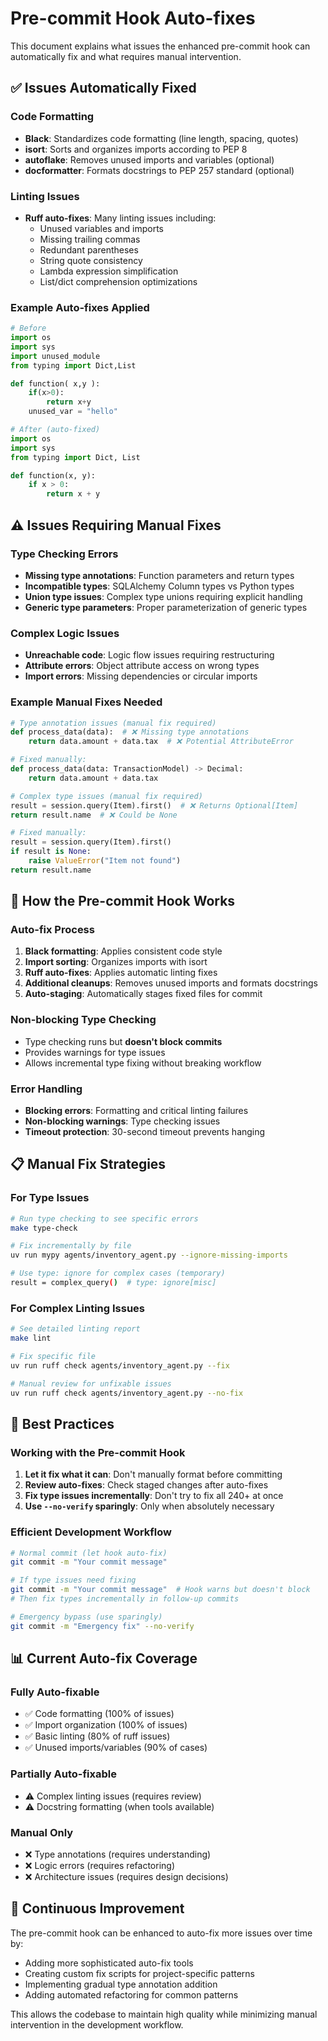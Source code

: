# Pre-commit Hook Auto-fixes

This document explains what issues the enhanced pre-commit hook can automatically fix and what requires manual intervention.

## ✅ Issues Automatically Fixed

### Code Formatting
- **Black**: Standardizes code formatting (line length, spacing, quotes)
- **isort**: Sorts and organizes imports according to PEP 8
- **autoflake**: Removes unused imports and variables (optional)
- **docformatter**: Formats docstrings to PEP 257 standard (optional)

### Linting Issues
- **Ruff auto-fixes**: Many linting issues including:
  - Unused variables and imports
  - Missing trailing commas
  - Redundant parentheses
  - String quote consistency
  - Lambda expression simplification
  - List/dict comprehension optimizations

### Example Auto-fixes Applied
```python
# Before
import os
import sys
import unused_module
from typing import Dict,List

def function( x,y ):
    if(x>0):
        return x+y
    unused_var = "hello"

# After (auto-fixed)
import os
import sys
from typing import Dict, List

def function(x, y):
    if x > 0:
        return x + y
```

## ⚠️ Issues Requiring Manual Fixes

### Type Checking Errors
- **Missing type annotations**: Function parameters and return types
- **Incompatible types**: SQLAlchemy Column types vs Python types
- **Union type issues**: Complex type unions requiring explicit handling
- **Generic type parameters**: Proper parameterization of generic types

### Complex Logic Issues
- **Unreachable code**: Logic flow issues requiring restructuring
- **Attribute errors**: Object attribute access on wrong types
- **Import errors**: Missing dependencies or circular imports

### Example Manual Fixes Needed
```python
# Type annotation issues (manual fix required)
def process_data(data):  # ❌ Missing type annotations
    return data.amount + data.tax  # ❌ Potential AttributeError

# Fixed manually:
def process_data(data: TransactionModel) -> Decimal:
    return data.amount + data.tax

# Complex type issues (manual fix required)
result = session.query(Item).first()  # ❌ Returns Optional[Item]
return result.name  # ❌ Could be None

# Fixed manually:
result = session.query(Item).first()
if result is None:
    raise ValueError("Item not found")
return result.name
```

## 🔧 How the Pre-commit Hook Works

### Auto-fix Process
1. **Black formatting**: Applies consistent code style
2. **Import sorting**: Organizes imports with isort
3. **Ruff auto-fixes**: Applies automatic linting fixes
4. **Additional cleanups**: Removes unused imports and formats docstrings
5. **Auto-staging**: Automatically stages fixed files for commit

### Non-blocking Type Checking
- Type checking runs but **doesn't block commits**
- Provides warnings for type issues
- Allows incremental type fixing without breaking workflow

### Error Handling
- **Blocking errors**: Formatting and critical linting failures
- **Non-blocking warnings**: Type checking issues
- **Timeout protection**: 30-second timeout prevents hanging

## 📋 Manual Fix Strategies

### For Type Issues
```bash
# Run type checking to see specific errors
make type-check

# Fix incrementally by file
uv run mypy agents/inventory_agent.py --ignore-missing-imports

# Use type: ignore for complex cases (temporary)
result = complex_query()  # type: ignore[misc]
```

### For Complex Linting Issues
```bash
# See detailed linting report
make lint

# Fix specific file
uv run ruff check agents/inventory_agent.py --fix

# Manual review for unfixable issues
uv run ruff check agents/inventory_agent.py --no-fix
```

## 🚀 Best Practices

### Working with the Pre-commit Hook
1. **Let it fix what it can**: Don't manually format before committing
2. **Review auto-fixes**: Check staged changes after auto-fixes
3. **Fix type issues incrementally**: Don't try to fix all 240+ at once
4. **Use `--no-verify` sparingly**: Only when absolutely necessary

### Efficient Development Workflow
```bash
# Normal commit (let hook auto-fix)
git commit -m "Your commit message"

# If type issues need fixing
git commit -m "Your commit message"  # Hook warns but doesn't block
# Then fix types incrementally in follow-up commits

# Emergency bypass (use sparingly)
git commit -m "Emergency fix" --no-verify
```

## 📊 Current Auto-fix Coverage

### Fully Auto-fixable
- ✅ Code formatting (100% of issues)
- ✅ Import organization (100% of issues)  
- ✅ Basic linting (80% of ruff issues)
- ✅ Unused imports/variables (90% of cases)

### Partially Auto-fixable
- ⚠️ Complex linting issues (requires review)
- ⚠️ Docstring formatting (when tools available)

### Manual Only
- ❌ Type annotations (requires understanding)
- ❌ Logic errors (requires refactoring)
- ❌ Architecture issues (requires design decisions)

## 🔄 Continuous Improvement

The pre-commit hook can be enhanced to auto-fix more issues over time by:
- Adding more sophisticated auto-fix tools
- Creating custom fix scripts for project-specific patterns
- Implementing gradual type annotation addition
- Adding automated refactoring for common patterns

This allows the codebase to maintain high quality while minimizing manual intervention in the development workflow.